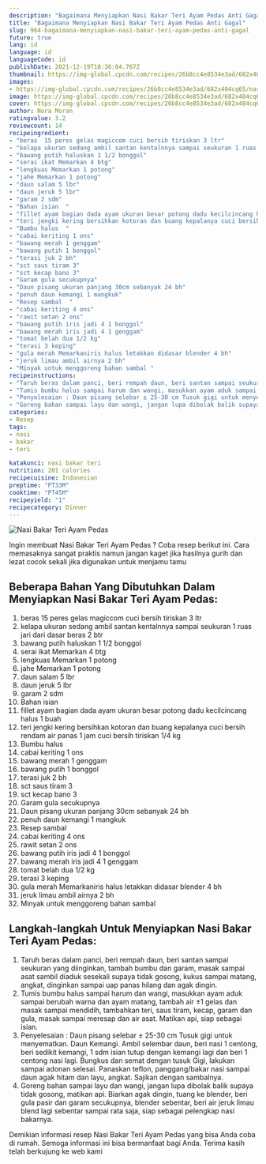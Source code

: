```yaml
---
description: "Bagaimana Menyiapkan Nasi Bakar Teri Ayam Pedas Anti Gagal"
title: "Bagaimana Menyiapkan Nasi Bakar Teri Ayam Pedas Anti Gagal"
slug: 964-bagaimana-menyiapkan-nasi-bakar-teri-ayam-pedas-anti-gagal
future: true
lang: id
language: id
languageCode: id
publishDate: 2021-12-19T18:36:04.767Z 
thumbnail: https://img-global.cpcdn.com/recipes/26b8cc4e8534e3ad/682x484cq65/nasi-bakar-teri-ayam-pedas-foto-resep-utama.png
images:
- https://img-global.cpcdn.com/recipes/26b8cc4e8534e3ad/682x484cq65/nasi-bakar-teri-ayam-pedas-foto-resep-utama.png
image: https://img-global.cpcdn.com/recipes/26b8cc4e8534e3ad/682x484cq65/nasi-bakar-teri-ayam-pedas-foto-resep-utama.png
cover: https://img-global.cpcdn.com/recipes/26b8cc4e8534e3ad/682x484cq65/nasi-bakar-teri-ayam-pedas-foto-resep-utama.png
author: Nora Moran
ratingvalue: 3.2
reviewcount: 14
recipeingredient:
- "beras  15 peres gelas magiccom cuci bersih tiriskan 3 ltr"
- "kelapa ukuran sedang ambil santan kentalnnya sampai seukuran 1 ruas jari dari dasar beras 2 btr"
- "bawang putih haluskan 1 1/2 bonggol"
- "serai ikat Memarkan 4 btg"
- "lengkuas Memarkan 1 potong"
- "jahe Memarkan 1 potong"
- "daun salam 5 lbr"
- "daun jeruk 5 lbr"
- "garam 2 sdm"
- "Bahan isian  "
- "fillet ayam bagian dada ayam ukuran besar potong dadu kecilcincang halus 1 buah"
- "teri jengki kering bersihkan kotoran dan buang kepalanya cuci bersih rendam air panas  1 jam cuci bersih tiriskan 1/4 kg"
- "Bumbu halus  "
- "cabai keriting 1 ons"
- "bawang merah 1 genggam"
- "bawang putih 1 bonggol"
- "terasi juk 2 bh"
- "sct saus tiram 3"
- "sct kecap bano 3"
- "Garam gula secukupnya"
- "Daun pisang ukuran panjang 30cm sebanyak 24 bh"
- "penuh daun kemangi 1 mangkuk"
- "Resep sambal  "
- "cabai keriting 4 ons"
- "rawit setan 2 ons"
- "bawang putih iris jadi 4 1 bonggol"
- "bawang merah iris jadi 4 1 genggam"
- "tomat belah dua 1/2 kg"
- "terasi 3 keping"
- "gula merah Memarkaniris halus letakkan didasar blender 4 bh"
- "jeruk limau ambil airnya 2 bh"
- "Minyak untuk menggoreng bahan sambal "
recipeinstructions:
- "Taruh beras dalam panci, beri rempah daun, beri santan sampai seukuran yang diinginkan, tambah bumbu dan garam, masak sampai asat sambil diaduk sesekali supaya tidak gosong, kukus sampai matang, angkat, dinginkan sampai uap panas hilang dan agak dingin."
- "Tumis bumbu halus sampai harum dan wangi, masukkan ayam aduk sampai berubah warna dan ayam matang, tambah air ±1 gelas dan masak sampai mendidih, tambahkan teri, saus tiram, kecap, garam dan gula, masak sampai meresap dan air asat. Matikan api, siap sebagai isian."
- "Penyelesaian : Daun pisang selebar ± 25-30 cm Tusuk gigi untuk menyematkan. Daun Kemangi. Ambil selembar daun, beri nasi 1 centong, beri sedikit kemangi, 1 sdm isian tutup dengan kemangi lagi dan beri 1 centong nasi lagi. Bungkus dan semat dengan tusuk Gigi, lakukan sampai adonan selesai. Panaskan teflon, panggang/bakar nasi sampai daun agak hitam dan layu, angkat. Sajikan dengan sambalnya."
- "Goreng bahan sampai layu dan wangi, jangan lupa dibolak balik supaya tidak gosong, matikan api. Biarkan agak dingin, tuang ke blender, beri gula pasir dan garam secukupnya, blender sebentar, beri air jeruk limau blend lagi sebentar sampai rata saja, siap sebagai pelengkap nasi bakarnya."
categories:
- Resep
tags:
- nasi
- bakar
- teri

katakunci: nasi bakar teri 
nutrition: 201 calories
recipecuisine: Indonesian
preptime: "PT33M"
cooktime: "PT45M"
recipeyield: "1"
recipecategory: Dinner
---
```



![Nasi Bakar Teri Ayam Pedas](https://img-global.cpcdn.com/recipes/26b8cc4e8534e3ad/682x484cq65/nasi-bakar-teri-ayam-pedas-foto-resep-utama.png)

Ingin membuat Nasi Bakar Teri Ayam Pedas ? Coba resep berikut ini. Cara memasaknya sangat praktis namun jangan kaget jika hasilnya gurih dan lezat cocok sekali jika digunakan untuk menjamu tamu

<!--inarticleads1-->

## Beberapa Bahan Yang Dibutuhkan Dalam Menyiapkan Nasi Bakar Teri Ayam Pedas:

1. beras  15 peres gelas magiccom cuci bersih tiriskan 3 ltr
1. kelapa ukuran sedang ambil santan kentalnnya sampai seukuran 1 ruas jari dari dasar beras 2 btr
1. bawang putih haluskan 1 1/2 bonggol
1. serai ikat Memarkan 4 btg
1. lengkuas Memarkan 1 potong
1. jahe Memarkan 1 potong
1. daun salam 5 lbr
1. daun jeruk 5 lbr
1. garam 2 sdm
1. Bahan isian  
1. fillet ayam bagian dada ayam ukuran besar potong dadu kecilcincang halus 1 buah
1. teri jengki kering bersihkan kotoran dan buang kepalanya cuci bersih rendam air panas  1 jam cuci bersih tiriskan 1/4 kg
1. Bumbu halus  
1. cabai keriting 1 ons
1. bawang merah 1 genggam
1. bawang putih 1 bonggol
1. terasi juk 2 bh
1. sct saus tiram 3
1. sct kecap bano 3
1. Garam gula secukupnya
1. Daun pisang ukuran panjang 30cm sebanyak 24 bh
1. penuh daun kemangi 1 mangkuk
1. Resep sambal  
1. cabai keriting 4 ons
1. rawit setan 2 ons
1. bawang putih iris jadi 4 1 bonggol
1. bawang merah iris jadi 4 1 genggam
1. tomat belah dua 1/2 kg
1. terasi 3 keping
1. gula merah Memarkaniris halus letakkan didasar blender 4 bh
1. jeruk limau ambil airnya 2 bh
1. Minyak untuk menggoreng bahan sambal 



<!--inarticleads2-->

## Langkah-langkah Untuk Menyiapkan Nasi Bakar Teri Ayam Pedas:

1. Taruh beras dalam panci, beri rempah daun, beri santan sampai seukuran yang diinginkan, tambah bumbu dan garam, masak sampai asat sambil diaduk sesekali supaya tidak gosong, kukus sampai matang, angkat, dinginkan sampai uap panas hilang dan agak dingin.
1. Tumis bumbu halus sampai harum dan wangi, masukkan ayam aduk sampai berubah warna dan ayam matang, tambah air ±1 gelas dan masak sampai mendidih, tambahkan teri, saus tiram, kecap, garam dan gula, masak sampai meresap dan air asat. Matikan api, siap sebagai isian.
1. Penyelesaian : Daun pisang selebar ± 25-30 cm Tusuk gigi untuk menyematkan. Daun Kemangi. Ambil selembar daun, beri nasi 1 centong, beri sedikit kemangi, 1 sdm isian tutup dengan kemangi lagi dan beri 1 centong nasi lagi. Bungkus dan semat dengan tusuk Gigi, lakukan sampai adonan selesai. Panaskan teflon, panggang/bakar nasi sampai daun agak hitam dan layu, angkat. Sajikan dengan sambalnya.
1. Goreng bahan sampai layu dan wangi, jangan lupa dibolak balik supaya tidak gosong, matikan api. Biarkan agak dingin, tuang ke blender, beri gula pasir dan garam secukupnya, blender sebentar, beri air jeruk limau blend lagi sebentar sampai rata saja, siap sebagai pelengkap nasi bakarnya.




Demikian informasi  resep Nasi Bakar Teri Ayam Pedas   yang bisa Anda coba di rumah. Semoga informasi ini bisa bermanfaat bagi Anda. Terima kasih telah berkujung ke web kami
